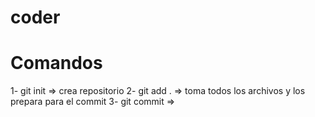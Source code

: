 # coder

# Comandos
1- git init => crea repositorio
2- git add . => toma todos los archivos y los prepara para el commit
3- git commit =>